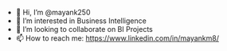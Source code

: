 - 👋 Hi, I’m @mayank250
- 👀 I’m interested in Business Intelligence
- 💞️ I’m looking to collaborate on BI Projects
- 📫 How to reach me: https://www.linkedin.com/in/mayankm8/

<!---
mayank250/mayank250 is a ✨ special ✨ repository because its `README.md` (this file) appears on your GitHub profile.
You can click the Preview link to take a look at your changes.
--->
